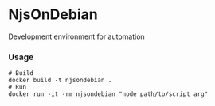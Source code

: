 # NjsOnDebian
Development environment for automation

### Usage
```
# Build
docker build -t njsondebian .
# Run
docker run -it -rm njsondebian "node path/to/script arg"
```